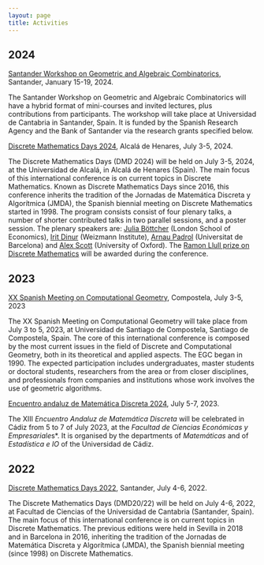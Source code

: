 ```yaml
---
layout: page
title: Activities
---
```


## 2024
[Santander Workshop on Geometric and Algebraic Combinatorics](https://gacsantander2024.unican.es/), Santander, January 15-19, 2024.

The Santander Workshop on Geometric and Algebraic Combinatorics will have a hybrid format of mini-courses and invited lectures, plus contributions from participants. The workshop will take place at Universidad de Cantabria in Santander, Spain. It is funded by the Spanish Research Agency and the Bank of Santander via the research grants specified below.


[Discrete Mathematics Days 2024](https://dmd2024.web.uah.es/), Alcalá de Henares, July 3-5, 2024.

The Discrete Mathematics Days (DMD 2024) will be held on July 3-5, 2024, at the Universidad de Alcalá, in Alcalá de Henares (Spain). The main focus of this international conference is on current topics in Discrete Mathematics. Known as Discrete Mathematics Days since 2016, this conference inherits the tradition of the Jornadas de Matemática Discreta y Algorítmica (JMDA), the Spanish biennial meeting on Discrete Mathematics started in 1998. The program consists consist of four plenary talks, a number of shorter contributed talks in two parallel sessions, and a poster session. The plenary speakers are:
[Julia Böttcher](https://www.lse.ac.uk/Mathematics/people/Julia-Boettcher) (London School of Economics), [Irit Dinur](https://www.wisdom.weizmann.ac.il/~dinuri/) (Weizmann Institute), [Arnau Padrol](https://www.ub.edu/comb/arnaupadrol/) (Universitat de Barcelona) and [Alex Scott](https://people.maths.ox.ac.uk/scott/) (University of Oxford). The [Ramon Llull prize on Discrete Mathematics](/ramon-llull.md) will be awarded during the conference.

## 2023

[XX Spanish Meeting on Computational Geometry](https://egc23.web.uah.es/), Compostela,  July 3-5, 2023

The XX Spanish Meeting on Computational Geometry will take place from July 3 to 5, 2023, at Universidad de Santiago de Compostela, Santiago de Compostela, Spain. The core of this international conference is composed by the most current issues in the field of Discrete and Computational Geometry, both in its theoretical and applied aspects. The EGC began in 1990. The expected participation includes undergraduates, master students or doctoral students, researchers from the area or from closer disciplines, and professionals from companies and institutions whose work involves the use of geometric algorithms.


[Encuentro andaluz de Matemática Discreta 2024](https://xiiieamd.uca.es/), July 5-7, 2023.

The XIII *Encuentro Andaluz de Matemática Discreta* will be celebrated in Cádiz from 5 to 7 of July 2023, at the *Facultad de Ciencias Económicas y Empresariale*s*. It is organised by the departments of *Matemáticas* and of *Estadística e IO* of the Universidad de Cádiz.

## 2022

[Discrete Mathematics Days 2022](https://dmd2022.unican.es/index.html), Santander, July 4-6, 2022.

The Discrete Mathematics Days (DMD20/22) will be held on July 4-6, 2022, at Facultad de Ciencias of the Universidad de Cantabria (Santander, Spain). The main focus of this international conference is on current topics in Discrete Mathematics. The previous editions were held in Sevilla in 2018 and in Barcelona in 2016, inheriting the tradition of the Jornadas de Matemática Discreta y Algorítmica (JMDA), the Spanish biennial meeting (since 1998) on Discrete Mathematics.